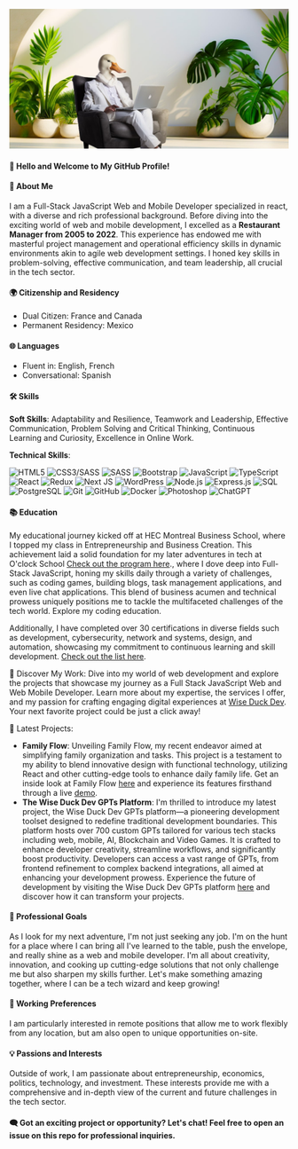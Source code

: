 ![Bannière](https://github.com/yannick-leguennec/yannick-leguennec/blob/main/banner_github.jpg)


#### 👋 Hello and Welcome to My GitHub Profile!

#### 🌟 About Me
I am a Full-Stack JavaScript Web and Mobile Developer specialized in react, with a diverse and rich professional background. Before diving into the exciting world of web and mobile development, I excelled as a **Restaurant Manager from 2005 to 2022**. This experience has endowed me with masterful project management and operational efficiency skills in dynamic environments akin to agile web development settings. I honed key skills in problem-solving, effective communication, and team leadership, all crucial in the tech sector.


#### 🌍 Citizenship and Residency
- Dual Citizen: France and Canada
- Permanent Residency: Mexico


#### 🌐 Languages
- Fluent in: English, French
- Conversational: Spanish


#### 🛠 Skills
 **Soft Skills**: Adaptability and Resilience, Teamwork and Leadership, Effective Communication, Problem Solving and Critical Thinking, Continuous Learning and Curiosity, Excellence in Online Work.
 
 **Technical Skills**:
  
  ![HTML5](https://img.shields.io/badge/-HTML5-black?style=flat-square&logo=html5)
  ![CSS3/SASS](https://img.shields.io/badge/-CSS3-black?style=flat-square&logo=css3)
  ![SASS](https://img.shields.io/badge/-SASS-black?style=flat-square&logo=sass&logoColor=white)
  ![Bootstrap](https://img.shields.io/badge/-Bootstrap-black?style=flat-square&logo=bootstrap&logoColor=white)
  ![JavaScript](https://img.shields.io/badge/-JavaScript-black?style=flat-square&logo=javascript)
  ![TypeScript](https://img.shields.io/badge/-TypeScript-black?style=flat-square&logo=typescript)
  ![React](https://img.shields.io/badge/-React-black?style=flat-square&logo=react)
  ![Redux](https://img.shields.io/badge/-Redux-black?style=flat-square&logo=redux)
  ![Next JS](https://img.shields.io/badge/-Next.js-black?style=flat-square&logo=next.js&logoColor=white)
  ![WordPress](https://img.shields.io/badge/WordPress-black?style=flat-square&logo=wordpress&logoColor=white)
  ![Node.js](https://img.shields.io/badge/-Node.js-black?style=flat-square&logo=node.js)
  ![Express.js](https://img.shields.io/badge/-Express.js-black?style=flat-square&logo=express)
  ![SQL](https://img.shields.io/badge/-SQL-black?style=flat-square&logo=mysql)
  ![PostgreSQL](https://img.shields.io/badge/-PostgreSQL-black?style=flat-square&logo=postgresql)
  ![Git](https://img.shields.io/badge/-Git-black?style=flat-square&logo=git)
  ![GitHub](https://img.shields.io/badge/-GitHub-black?style=flat-square&logo=github)
  ![Docker](https://img.shields.io/badge/-Docker-black?style=flat-square&logo=docker&logoColor=white)
  ![Photoshop](https://img.shields.io/badge/-Photoshop-black?style=flat-square&logo=adobephotoshop)
  ![ChatGPT](https://img.shields.io/badge/-ChatGPT-black?style=flat-square&logo=openai&logoColor=white)




#### 📚 Education
My educational journey kicked off at HEC Montreal Business School, where I topped my class in Entrepreneurship and Business Creation. This achievement laid a solid foundation for my later adventures in tech at O'clock School [Check out the program here](https://oclock.io/formations/developpeur-web-fullstack-javascript)., where I dove deep into Full-Stack JavaScript, honing my skills daily through a variety of challenges, such as coding games, building blogs, task management applications, and even live chat applications. This blend of business acumen and technical prowess uniquely positions me to tackle the multifaceted challenges of the tech world. Explore my coding education.

Additionally, I have completed over 30 certifications in diverse fields such as development, cybersecurity, network and systems, design, and automation, showcasing my commitment to continuous learning and skill development. [Check out the list here](https://github.com/yannick-leguennec/yannick-leguennec/blob/main/list_certificates.md).

🌟 Discover My Work: Dive into my world of web development and explore the projects that showcase my journey as a Full Stack JavaScript Web and Web Mobile Developer. Learn more about my expertise, the services I offer, and my passion for crafting engaging digital experiences at [Wise Duck Dev](https://wiseduckdev.com). Your next favorite project could be just a click away!

🎯 Latest Projects:
 - **Family Flow**: Unveiling Family Flow, my recent endeavor aimed at simplifying family organization and tasks. This project is a testament to my ability to blend innovative design with functional technology, utilizing React and other cutting-edge tools to enhance daily family life. Get an inside look at Family Flow [here](https://github.com/family-flow-app/FamilyFlow-FrontEnd) and experience its features firsthand through a live [demo](https://familyflow.up.railway.app/).
 - **The Wise Duck Dev GPTs Platform**: I'm thrilled to introduce my latest project, the Wise Duck Dev GPTs platform—a pioneering development toolset designed to redefine traditional development boundaries. This platform hosts over 700 custom GPTs tailored for various tech stacks including web, mobile, AI, Blockchain and Video Games. It is crafted to enhance developer creativity, streamline workflows, and significantly boost productivity. Developers can access a vast range of GPTs, from frontend refinement to complex backend integrations, all aimed at enhancing your development prowess. Experience the future of development by visiting the Wise Duck Dev GPTs platform [here](https://wiseduckdevgpts.com) and discover how it can transform your projects.

#### 🚀 Professional Goals
As I look for my next adventure, I'm not just seeking any job. I'm on the hunt for a place where I can bring all I've learned to the table, push the envelope, and really shine as a web and mobile developer. I'm all about creativity, innovation, and cooking up cutting-edge solutions that not only challenge me but also sharpen my skills further. Let's make something amazing together, where I can be a tech wizard and keep growing!

#### 💼 Working Preferences
I am particularly interested in remote positions that allow me to work flexibly from any location, but am also open to unique opportunities on-site.

#### 💡 Passions and Interests
Outside of work, I am passionate about entrepreneurship, economics, politics, technology, and investment. These interests provide me with a comprehensive and in-depth view of the current and future challenges in the tech sector.

#### 🗨️ Got an exciting project or opportunity? Let's chat! Feel free to open an issue on this repo for professional inquiries.


[comment]: <> (🗨️ For professional inquiries, feel free to open an issue on this repository.)
